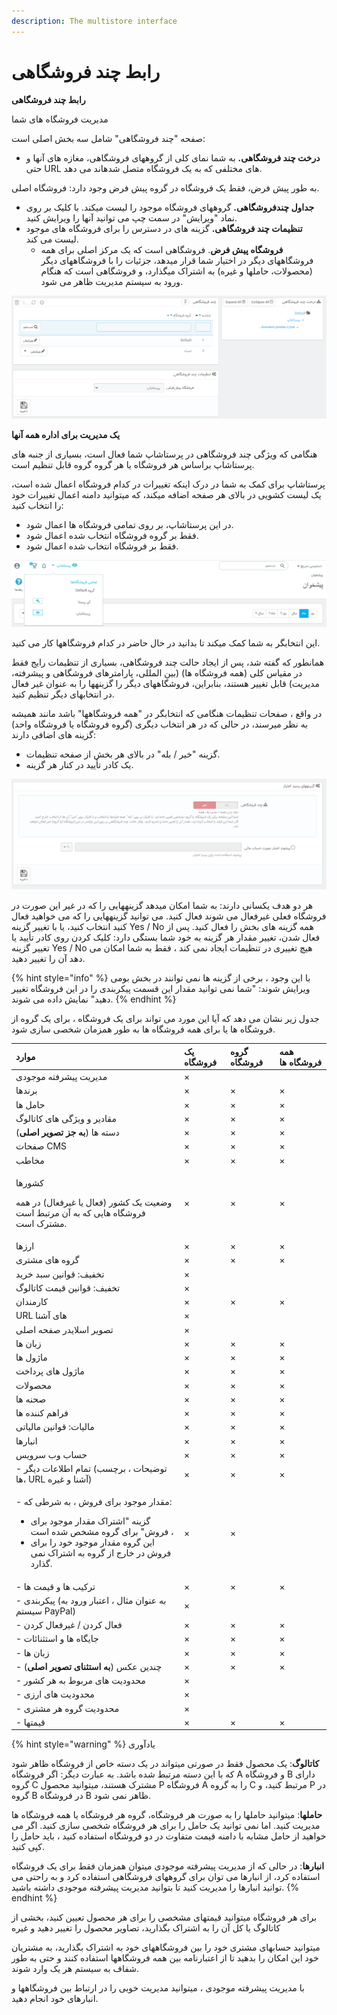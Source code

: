 ```yaml
---
description: The multistore interface
---
```


# رابط چند فروشگاهی

**رابط چند فروشگاهی**

مدیریت فروشگاه های شما

صفحه "چند فروشگاهی" شامل سه بخش اصلی است:

* **درخت چند فروشگاهی.** به شما نمای کلی از گروههای فروشگاهی، مغازه های آنها و حتی URL های مختلفی که به یک فروشگاه متصل شدهاند می دهد.

به طور پیش فرض، فقط یک فروشگاه در گروه پیش فرض وجود دارد: فروشگاه اصلی.

* **جداول چندفروشگاهی.** گروههای فروشگاه موجود را لیست میکند. با کلیک بر روی نماد "ویرایش" در سمت چپ می توانید آنها را ویرایش کنید.
* **تنظیمات چند فروشگاهی.** گزینه های در دسترس را برای فروشگاه های موجود لیست می کند.
  * **فروشگاه پیش فرض**. فروشگاهی است که یک مرکز اصلی برای همه فروشگاههای دیگر در اختیار شما قرار میدهد، جزئیات را با فروشگاههای دیگر \(محصولات، حاملها و غیره\) به اشتراک میگذارد، و فروشگاهی است که هنگام ورود به سیستم مدیریت ظاهر می شود.

![](../../.gitbook/assets/0%20%2874%29.png)

**یک مدیریت برای اداره همه آنها**

هنگامی که ویژگی چند فروشگاهی در پرستاشاپ شما فعال است، بسیاری از جنبه های پرستاشاپ براساس هر فروشگاه یا هر گروه گروه قابل تنظیم است.

پرستاشاپ برای کمک به شما در درک اینکه تغییرات در کدام فروشگاه اعمال شده است، یک لیست کشویی در بالای هر صفحه اضافه میکند، که میتوانید دامنه اعمال تغییرات خود را انتخاب کنید:

* در این پرستاشاپ، بر روی تمامی فروشگاه ها اعمال شود.
* فقط بر گروه فروشگاه انتخاب شده اعمال شود.
* فقط بر فروشگاه انتخاب شده اعمال شود.

![](../../.gitbook/assets/1%20%2859%29.png)

این انتخابگر به شما کمک میکند تا بدانید در حال حاضر در کدام فروشگاهها کار می کنید.

همانطور که گفته شد، پس از ایجاد حالت چند فروشگاهی، بسیاری از تنظیمات رایج فقط در مقیاس کلی \(همه فروشگاه ها\) \(بین المللی، پارامترهای فروشگاهی و پیشرفته، مدیریت\) قابل تغییر هستند، بنابراین، فروشگاههای دیگر را گزینهها را به عنوان غیر فعال در انتخابهای دیگر تنظیم کنید.

در واقع ، صفحات تنظیمات هنگامی که انتخابگر در "همه فروشگاهها" باشد مانند همیشه به نظر میرسند، در حالی که در هر انتخاب دیگری \(گروه فروشگاه یا فروشگاه واحد\) گزینه های اضافی دارند:

* گزینه "خیر / بله" در بالای هر بخش از صفحه تنظیمات.
* یک کادر تأیید در کنار هر گزینه.

![](../../.gitbook/assets/2%20%2830%29.png)

 هر دو هدف یکسانی دارند: به شما امکان میدهد گزینههایی را که در غیر این صورت در فروشگاه فعلی غیرفعال می شوند فعال کنید. می توانید گزینههایی را که می خواهید فعال کنید انتخاب کنید، یا با تغییر گزینه Yes / No همه گزینه های بخش را فعال کنید. پس از فعال شدن، تغییر مقدار هر گزینه به خود شما بستگی دارد: کلیک کردن روی کادر تأیید یا تغییر گزینه Yes / No هیچ تغییری در تنظیمات ایجاد نمی کند ، فقط به شما امکان می دهد آن را تغییر دهید.

{% hint style="info" %}
با این وجود ، برخی از گزینه ها نمی توانند در بخش بومی ویرایش شوند: "شما نمی توانید مقدار این قسمت پیکربندی را در این فروشگاه تغییر دهید" نمایش داده می شوند.
{% endhint %}

جدول زیر نشان می دهد که آیا این مورد می تواند برای یک فروشگاه ، برای یک گروه از فروشگاه ها یا برای همه فروشگاه ها به طور همزمان شخصی سازی شود.

<table>
  <thead>
    <tr>
      <th style="text-align:left"><b>&#x645;&#x648;&#x627;&#x631;&#x62F;</b>
      </th>
      <th style="text-align:left"><b>&#x6CC;&#x6A9; &#x641;&#x631;&#x648;&#x634;&#x6AF;&#x627;&#x647;</b>
      </th>
      <th style="text-align:left"><b>&#x6AF;&#x631;&#x648;&#x647; &#x641;&#x631;&#x648;&#x634;&#x6AF;&#x627;&#x647;</b>
      </th>
      <th style="text-align:left"><b>&#x647;&#x645;&#x647; &#x641;&#x631;&#x648;&#x634;&#x6AF;&#x627;&#x647; &#x647;&#x627;</b>
      </th>
    </tr>
  </thead>
  <tbody>
    <tr>
      <td style="text-align:left">&#x645;&#x62F;&#x6CC;&#x631;&#x6CC;&#x62A; &#x67E;&#x6CC;&#x634;&#x631;&#x641;&#x62A;&#x647;
        &#x645;&#x648;&#x62C;&#x648;&#x62F;&#x6CC;</td>
      <td style="text-align:left">&#xD7;</td>
      <td style="text-align:left"></td>
      <td style="text-align:left"></td>
    </tr>
    <tr>
      <td style="text-align:left">&#x628;&#x631;&#x646;&#x62F;&#x647;&#x627;</td>
      <td style="text-align:left">&#xD7;</td>
      <td style="text-align:left">&#xD7;</td>
      <td style="text-align:left">&#xD7;</td>
    </tr>
    <tr>
      <td style="text-align:left">&#x62D;&#x627;&#x645;&#x644; &#x647;&#x627;</td>
      <td style="text-align:left">&#xD7;</td>
      <td style="text-align:left">&#xD7;</td>
      <td style="text-align:left">&#xD7;</td>
    </tr>
    <tr>
      <td style="text-align:left">&#x645;&#x642;&#x627;&#x62F;&#x6CC;&#x631; &#x648; &#x648;&#x6CC;&#x698;&#x6AF;&#x6CC;
        &#x647;&#x627;&#x6CC; &#x6A9;&#x627;&#x62A;&#x627;&#x644;&#x648;&#x6AF;</td>
      <td
      style="text-align:left">&#xD7;</td>
        <td style="text-align:left">&#xD7;</td>
        <td style="text-align:left">&#xD7;</td>
    </tr>
    <tr>
      <td style="text-align:left">&#x62F;&#x633;&#x62A;&#x647; &#x647;&#x627; (<b>&#x628;&#x647; &#x62C;&#x632; &#x62A;&#x635;&#x648;&#x6CC;&#x631; &#x627;&#x635;&#x644;&#x6CC;</b>)</td>
      <td
      style="text-align:left">&#xD7;</td>
        <td style="text-align:left">&#xD7;</td>
        <td style="text-align:left">&#xD7;</td>
    </tr>
    <tr>
      <td style="text-align:left">&#x635;&#x641;&#x62D;&#x627;&#x62A; CMS</td>
      <td style="text-align:left">&#xD7;</td>
      <td style="text-align:left">&#xD7;</td>
      <td style="text-align:left">&#xD7;</td>
    </tr>
    <tr>
      <td style="text-align:left">&#x645;&#x62E;&#x627;&#x637;&#x628;</td>
      <td style="text-align:left">&#xD7;</td>
      <td style="text-align:left">&#xD7;</td>
      <td style="text-align:left">&#xD7;</td>
    </tr>
    <tr>
      <td style="text-align:left">
        <p>&#x6A9;&#x634;&#x648;&#x631;&#x647;&#x627;</p>
        <p>&#x648;&#x636;&#x639;&#x6CC;&#x62A; &#x6CC;&#x6A9; &#x6A9;&#x634;&#x648;&#x631;
          (&#x641;&#x639;&#x627;&#x644; &#x6CC;&#x627; &#x63A;&#x6CC;&#x631;&#x641;&#x639;&#x627;&#x644;)
          &#x62F;&#x631; &#x647;&#x645;&#x647; &#x641;&#x631;&#x648;&#x634;&#x6AF;&#x627;&#x647;
          &#x647;&#x627;&#x6CC;&#x6CC; &#x6A9;&#x647; &#x628;&#x647; &#x622;&#x646;
          &#x645;&#x631;&#x62A;&#x628;&#x637; &#x627;&#x633;&#x62A; &#x645;&#x634;&#x62A;&#x631;&#x6A9;
          &#x627;&#x633;&#x62A;.</p>
      </td>
      <td style="text-align:left">&#xD7;</td>
      <td style="text-align:left">&#xD7;</td>
      <td style="text-align:left">&#xD7;</td>
    </tr>
    <tr>
      <td style="text-align:left">&#x627;&#x631;&#x632;&#x647;&#x627;</td>
      <td style="text-align:left">&#xD7;</td>
      <td style="text-align:left">&#xD7;</td>
      <td style="text-align:left">&#xD7;</td>
    </tr>
    <tr>
      <td style="text-align:left">&#x6AF;&#x631;&#x648;&#x647; &#x647;&#x627;&#x6CC; &#x645;&#x634;&#x62A;&#x631;&#x6CC;</td>
      <td
      style="text-align:left">&#xD7;</td>
        <td style="text-align:left">&#xD7;</td>
        <td style="text-align:left">&#xD7;</td>
    </tr>
    <tr>
      <td style="text-align:left">&#x62A;&#x62E;&#x641;&#x6CC;&#x641;: &#x642;&#x648;&#x627;&#x646;&#x6CC;&#x646;
        &#x633;&#x628;&#x62F; &#x62E;&#x631;&#x6CC;&#x62F;</td>
      <td style="text-align:left">&#xD7;</td>
      <td style="text-align:left"></td>
      <td style="text-align:left"></td>
    </tr>
    <tr>
      <td style="text-align:left">&#x62A;&#x62E;&#x641;&#x6CC;&#x641;: &#x642;&#x648;&#x627;&#x646;&#x6CC;&#x646;
        &#x642;&#x6CC;&#x645;&#x62A; &#x6A9;&#x627;&#x62A;&#x627;&#x644;&#x648;&#x6AF;</td>
      <td
      style="text-align:left">&#xD7;</td>
        <td style="text-align:left"></td>
        <td style="text-align:left"></td>
    </tr>
    <tr>
      <td style="text-align:left">&#x6A9;&#x627;&#x631;&#x645;&#x646;&#x62F;&#x627;&#x646;</td>
      <td style="text-align:left">&#xD7;</td>
      <td style="text-align:left">&#xD7;</td>
      <td style="text-align:left">&#xD7;</td>
    </tr>
    <tr>
      <td style="text-align:left">URL &#x647;&#x627;&#x6CC; &#x622;&#x634;&#x646;&#x627;</td>
      <td style="text-align:left">&#xD7;</td>
      <td style="text-align:left"></td>
      <td style="text-align:left"></td>
    </tr>
    <tr>
      <td style="text-align:left">&#x62A;&#x635;&#x648;&#x6CC;&#x631; &#x627;&#x633;&#x644;&#x627;&#x6CC;&#x62F;&#x631;
        &#x635;&#x641;&#x62D;&#x647; &#x627;&#x635;&#x644;&#x6CC;</td>
      <td style="text-align:left">&#xD7;</td>
      <td style="text-align:left"></td>
      <td style="text-align:left"></td>
    </tr>
    <tr>
      <td style="text-align:left">&#x632;&#x628;&#x627;&#x646; &#x647;&#x627;</td>
      <td style="text-align:left">&#xD7;</td>
      <td style="text-align:left">&#xD7;</td>
      <td style="text-align:left">&#xD7;</td>
    </tr>
    <tr>
      <td style="text-align:left">&#x645;&#x627;&#x698;&#x648;&#x644; &#x647;&#x627;</td>
      <td style="text-align:left">&#xD7;</td>
      <td style="text-align:left">&#xD7;</td>
      <td style="text-align:left">&#xD7;</td>
    </tr>
    <tr>
      <td style="text-align:left">&#x645;&#x627;&#x698;&#x648;&#x644; &#x647;&#x627;&#x6CC; &#x67E;&#x631;&#x62F;&#x627;&#x62E;&#x62A;</td>
      <td
      style="text-align:left">&#xD7;</td>
        <td style="text-align:left">&#xD7;</td>
        <td style="text-align:left">&#xD7;</td>
    </tr>
    <tr>
      <td style="text-align:left">&#x645;&#x62D;&#x635;&#x648;&#x644;&#x627;&#x62A;</td>
      <td style="text-align:left">&#xD7;</td>
      <td style="text-align:left">&#xD7;</td>
      <td style="text-align:left">&#xD7;</td>
    </tr>
    <tr>
      <td style="text-align:left">&#x635;&#x62D;&#x646;&#x647; &#x647;&#x627;</td>
      <td style="text-align:left">&#xD7;</td>
      <td style="text-align:left">&#xD7;</td>
      <td style="text-align:left">&#xD7;</td>
    </tr>
    <tr>
      <td style="text-align:left">&#x641;&#x631;&#x627;&#x647;&#x645; &#x6A9;&#x646;&#x646;&#x62F;&#x647;
        &#x647;&#x627;</td>
      <td style="text-align:left">&#xD7;</td>
      <td style="text-align:left">&#xD7;</td>
      <td style="text-align:left">&#xD7;</td>
    </tr>
    <tr>
      <td style="text-align:left">&#x645;&#x627;&#x644;&#x6CC;&#x627;&#x62A;: &#x642;&#x648;&#x627;&#x646;&#x6CC;&#x646;
        &#x645;&#x627;&#x644;&#x6CC;&#x627;&#x62A;&#x6CC;</td>
      <td style="text-align:left">&#xD7;</td>
      <td style="text-align:left">&#xD7;</td>
      <td style="text-align:left">&#xD7;</td>
    </tr>
    <tr>
      <td style="text-align:left">&#x627;&#x646;&#x628;&#x627;&#x631;&#x647;&#x627;</td>
      <td style="text-align:left">&#xD7;</td>
      <td style="text-align:left">&#xD7;</td>
      <td style="text-align:left">&#xD7;</td>
    </tr>
    <tr>
      <td style="text-align:left">&#x62D;&#x633;&#x627;&#x628; &#x648;&#x628; &#x633;&#x631;&#x648;&#x6CC;&#x633;</td>
      <td
      style="text-align:left">&#xD7;</td>
        <td style="text-align:left">&#xD7;</td>
        <td style="text-align:left">&#xD7;</td>
    </tr>
    <tr>
      <td style="text-align:left">- &#x62A;&#x645;&#x627;&#x645; &#x627;&#x637;&#x644;&#x627;&#x639;&#x627;&#x62A;
        &#x62F;&#x6CC;&#x6AF;&#x631; (&#x62A;&#x648;&#x636;&#x6CC;&#x62D;&#x627;&#x62A;
        &#x60C; &#x628;&#x631;&#x686;&#x633;&#x628; &#x647;&#x627;&#x60C; URL &#x622;&#x634;&#x646;&#x627;
        &#x648; &#x63A;&#x6CC;&#x631;&#x647;)</td>
      <td style="text-align:left">&#xD7;</td>
      <td style="text-align:left">&#xD7;</td>
      <td style="text-align:left">&#xD7;</td>
    </tr>
    <tr>
      <td style="text-align:left">
        <p>- &#x645;&#x642;&#x62F;&#x627;&#x631; &#x645;&#x648;&#x62C;&#x648;&#x62F;
          &#x628;&#x631;&#x627;&#x6CC; &#x641;&#x631;&#x648;&#x634; &#x60C; &#x628;&#x647;
          &#x634;&#x631;&#x637;&#x6CC; &#x6A9;&#x647;:</p>
        <ul>
          <li>&#x6AF;&#x632;&#x6CC;&#x646;&#x647; &quot;&#x627;&#x634;&#x62A;&#x631;&#x627;&#x6A9;
            &#x645;&#x642;&#x62F;&#x627;&#x631; &#x645;&#x648;&#x62C;&#x648;&#x62F;
            &#x628;&#x631;&#x627;&#x6CC; &#x641;&#x631;&#x648;&#x634;&quot; &#x628;&#x631;&#x627;&#x6CC;
            &#x6AF;&#x631;&#x648;&#x647; &#x645;&#x634;&#x62E;&#x635; &#x634;&#x62F;&#x647;
            &#x627;&#x633;&#x62A; &#x60C;</li>
          <li>&#x627;&#x6CC;&#x646; &#x6AF;&#x631;&#x648;&#x647; &#x645;&#x642;&#x62F;&#x627;&#x631;
            &#x645;&#x648;&#x62C;&#x648;&#x62F; &#x62E;&#x648;&#x62F; &#x631;&#x627;
            &#x628;&#x631;&#x627;&#x6CC; &#x641;&#x631;&#x648;&#x634; &#x62F;&#x631;
            &#x62E;&#x627;&#x631;&#x62C; &#x627;&#x632; &#x6AF;&#x631;&#x648;&#x647;
            &#x628;&#x647; &#x627;&#x634;&#x62A;&#x631;&#x627;&#x6A9; &#x646;&#x645;&#x6CC;
            &#x6AF;&#x630;&#x627;&#x631;&#x62F;.</li>
        </ul>
      </td>
      <td style="text-align:left">&#xD7;</td>
      <td style="text-align:left">&#xD7;</td>
      <td style="text-align:left"></td>
    </tr>
    <tr>
      <td style="text-align:left">- &#x62A;&#x631;&#x6A9;&#x6CC;&#x628; &#x647;&#x627; &#x648; &#x642;&#x6CC;&#x645;&#x62A;
        &#x647;&#x627;</td>
      <td style="text-align:left">&#xD7;</td>
      <td style="text-align:left">&#xD7;</td>
      <td style="text-align:left">&#xD7;</td>
    </tr>
    <tr>
      <td style="text-align:left">- &#x67E;&#x6CC;&#x6A9;&#x631;&#x628;&#x646;&#x62F;&#x6CC; (&#x628;&#x647;
        &#x639;&#x646;&#x648;&#x627;&#x646; &#x645;&#x62B;&#x627;&#x644; &#x60C;
        &#x627;&#x639;&#x62A;&#x628;&#x627;&#x631; &#x648;&#x631;&#x648;&#x62F;
        &#x628;&#x647; &#x633;&#x6CC;&#x633;&#x62A;&#x645; PayPal)</td>
      <td style="text-align:left">&#xD7;</td>
      <td style="text-align:left"></td>
      <td style="text-align:left"></td>
    </tr>
    <tr>
      <td style="text-align:left">- &#x641;&#x639;&#x627;&#x644; &#x6A9;&#x631;&#x62F;&#x646; / &#x63A;&#x6CC;&#x631;&#x641;&#x639;&#x627;&#x644;
        &#x6A9;&#x631;&#x62F;&#x646;</td>
      <td style="text-align:left">&#xD7;</td>
      <td style="text-align:left">&#xD7;</td>
      <td style="text-align:left">&#xD7;</td>
    </tr>
    <tr>
      <td style="text-align:left">- &#x62C;&#x627;&#x6CC;&#x6AF;&#x627;&#x647; &#x647;&#x627; &#x648; &#x627;&#x633;&#x62A;&#x62B;&#x646;&#x627;&#x626;&#x627;&#x62A;</td>
      <td
      style="text-align:left">&#xD7;</td>
        <td style="text-align:left">&#xD7;</td>
        <td style="text-align:left">&#xD7;</td>
    </tr>
    <tr>
      <td style="text-align:left">- &#x632;&#x628;&#x627;&#x646; &#x647;&#x627;</td>
      <td style="text-align:left">&#xD7;</td>
      <td style="text-align:left">&#xD7;</td>
      <td style="text-align:left">&#xD7;</td>
    </tr>
    <tr>
      <td style="text-align:left">- &#x686;&#x646;&#x62F;&#x6CC;&#x646; &#x639;&#x6A9;&#x633; (<b>&#x628;&#x647; &#x627;&#x633;&#x62A;&#x62B;&#x646;&#x627;&#x6CC; &#x62A;&#x635;&#x648;&#x6CC;&#x631; &#x627;&#x635;&#x644;&#x6CC;</b>)</td>
      <td
      style="text-align:left">&#xD7;</td>
        <td style="text-align:left">&#xD7;</td>
        <td style="text-align:left">&#xD7;</td>
    </tr>
    <tr>
      <td style="text-align:left">- &#x645;&#x62D;&#x62F;&#x648;&#x62F;&#x6CC;&#x62A; &#x647;&#x627;&#x6CC;
        &#x645;&#x631;&#x628;&#x648;&#x637; &#x628;&#x647; &#x647;&#x631; &#x6A9;&#x634;&#x648;&#x631;</td>
      <td
      style="text-align:left">&#xD7;</td>
        <td style="text-align:left"></td>
        <td style="text-align:left"></td>
    </tr>
    <tr>
      <td style="text-align:left">- &#x645;&#x62D;&#x62F;&#x648;&#x62F;&#x6CC;&#x62A; &#x647;&#x627;&#x6CC;
        &#x627;&#x631;&#x632;&#x6CC;</td>
      <td style="text-align:left">&#xD7;</td>
      <td style="text-align:left"></td>
      <td style="text-align:left"></td>
    </tr>
    <tr>
      <td style="text-align:left">- &#x645;&#x62D;&#x62F;&#x648;&#x62F;&#x6CC;&#x62A; &#x6AF;&#x631;&#x648;&#x647;
        &#x647;&#x631; &#x645;&#x634;&#x62A;&#x631;&#x6CC;</td>
      <td style="text-align:left">&#xD7;</td>
      <td style="text-align:left"></td>
      <td style="text-align:left"></td>
    </tr>
    <tr>
      <td style="text-align:left">- &#x642;&#x6CC;&#x645;&#x62A;&#x647;&#x627;</td>
      <td style="text-align:left">&#xD7;</td>
      <td style="text-align:left">&#xD7;</td>
      <td style="text-align:left">&#xD7;</td>
    </tr>
  </tbody>
</table>

{% hint style="warning" %}
یادآوری

**کاتالوگ**: یک محصول فقط در صورتی میتواند در یک دسته خاص از فروشگاه ظاهر شود که با این دسته مرتبط شده باشد. به عبارت دیگر: اگر فروشگاه A و فروشگاه B دارای گروه C مشترک هستند، میتوانید محصول P فروشگاه A را به گروه C مرتبط کنید، و P در گروه B در فروشگاه B ظاهر نمی شود.

**حاملها**: میتوانید حاملها را به صورت هر فروشگاه، گروه هر فروشگاه یا همه فروشگاه ها مدیریت کنید. اما نمی توانید یک حامل را برای هر فروشگاه شخصی سازی کنید. اگر می خواهید از حامل مشابه با دامنه قیمت متفاوت در دو فروشگاه استفاده کنید ، باید حامل را کپی کنید.

**انبارها**: در حالی که از مدیریت پیشرفته موجودی میتوان همزمان فقط برای یک فروشگاه استفاده کرد، از انبارها می توان برای گروههای فروشگاهی استفاده کرد و به راحتی می توانید انبارها را مدیریت کنید تا بتوانید مدیریت پیشرفته موجودی داشته باشید.
{% endhint %}

برای هر فروشگاه میتوانید قیمتهای مشخصی را برای هر محصول تعیین کنید، بخشی از کاتالوگ یا کل آن را به اشتراک بگذارید، تصاویر محصول را تغییر دهید و غیره

میتوانید حسابهای مشتری خود را بین فروشگاههای خود به اشتراک بگذارید، به مشتریان خود این امکان را بدهید تا از اعتبارنامه بین همه فروشگاهها استفاده کنند و حتی به طور شفاف به سیستم هر یک وارد شوند.

با مدیریت پیشرفته موجودی ، میتوانید مدیریت خوبی را در ارتباط بین فروشگاهها و انبارهای خود انجام دهید.

